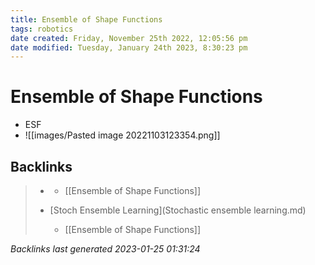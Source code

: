 ```yaml
---
title: Ensemble of Shape Functions
tags: robotics 
date created: Friday, November 25th 2022, 12:05:56 pm
date modified: Tuesday, January 24th 2023, 8:30:23 pm
---
```


# Ensemble of Shape Functions
- ESF
- ![[images/Pasted image 20221103123354.png]]

## Backlinks

> - [](../docs/2022-11-03.md)
>   - [[Ensemble of Shape Functions]]
>    
> - [Stoch Ensemble Learning](Stochastic ensemble learning.md)
>   - [[Ensemble of Shape Functions]]

_Backlinks last generated 2023-01-25 01:31:24_
